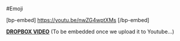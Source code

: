 #Emoji

[bp-embed] https://youtu.be/nwZG4wptXMs [/bp-embed]

[**DROPBOX VIDEO**](https://www.dropbox.com/s/omxyh0frua0w1id/buddyboss-platform-emoji.mp4?raw=1)
(To be embedded once we upload it to Youtube...)